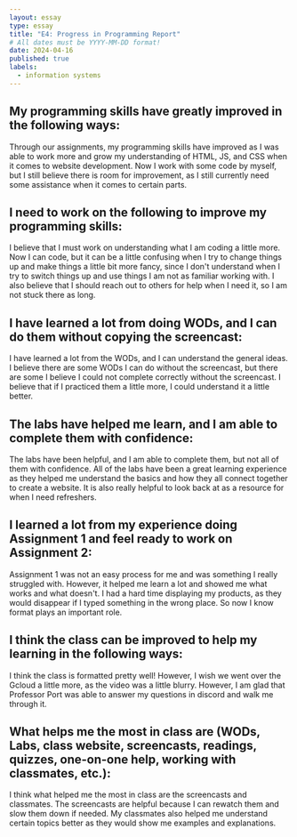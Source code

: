 ```yaml
---
layout: essay
type: essay
title: "E4: Progress in Programming Report"
# All dates must be YYYY-MM-DD format!
date: 2024-04-16
published: true
labels:
  - information systems
---
```



## My programming skills have greatly improved in the following ways:

Through our assignments, my programming skills have improved as I was able to work more and grow my understanding of HTML, JS, and CSS when it comes to website development. Now I work with some code by myself, but I still believe there is room for improvement, as I still currently need some assistance when it comes to certain parts.

## I need to work on the following to improve my programming skills:

I believe that I must work on understanding what I am coding a little more. Now I can code, but it can be a little confusing when I try to change things up and make things a little bit more fancy, since I don't understand when I try to switch things up and use things I am not as familiar working with. I also believe that I should reach out to others for help when I need it, so I am not stuck there as long.

## I have learned a lot from doing WODs, and I can do them without copying the screencast:

I have learned a lot from the WODs, and I can understand the general ideas. I believe there are some WODs I can do without the screencast, but there are some I believe I could not complete correctly without the screencast. I believe that if I practiced them a little more, I could understand it a little better.

## The labs have helped me learn, and I am able to complete them with confidence:

The labs have been helpful, and I am able to complete them, but not all of them with confidence. All of the labs have been a great learning experience as they helped me understand the basics and how they all connect together to create a website. It is also really helpful to look back at as a resource for when I need refreshers.

## I learned a lot from my experience doing Assignment 1 and feel ready to work on Assignment 2:

Assignment 1 was not an easy process for me and was something I really struggled with. However, it helped me learn a lot and showed me what works and what doesn't. I had a hard time displaying my products, as they would disappear if I typed something in the wrong place. So now I know format plays an important role.

## I think the class can be improved to help my learning in the following ways:

I think the class is formatted pretty well! However, I wish we went over the Gcloud a little more, as the video was a little blurry. However, I am glad that Professor Port was able to answer my questions in discord and walk me through it.

## What helps me the most in class are (WODs, Labs, class website, screencasts, readings, quizzes, one-on-one help, working with classmates, etc.):

I think what helped me the most in class are the screencasts and classmates. The screencasts are helpful because I can rewatch them and slow them down if needed. My classmates also helped me understand certain topics better as they would show me examples and explanations.





